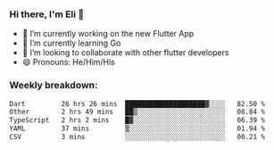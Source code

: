 ### Hi there, I'm Eli 👋
- 🔭 I’m currently working on the new Flutter App
- 🌱 I’m currently learning Go
- 🦄 I’m looking to collaborate with other flutter developers
- 😄 Pronouns: He/Him/His

### Weekly breakdown:
<!--START_SECTION:waka-->

```txt
Dart         26 hrs 26 mins  ████████████████████▓░░░░   82.50 %
Other        2 hrs 49 mins   ██▒░░░░░░░░░░░░░░░░░░░░░░   08.84 %
TypeScript   2 hrs 2 mins    █▓░░░░░░░░░░░░░░░░░░░░░░░   06.39 %
YAML         37 mins         ▒░░░░░░░░░░░░░░░░░░░░░░░░   01.94 %
CSV          3 mins          ░░░░░░░░░░░░░░░░░░░░░░░░░   00.21 %
```

<!--END_SECTION:waka-->

